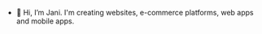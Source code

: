 - 👋 Hi, I’m Jani.
I'm creating websites, e-commerce platforms, web apps and mobile apps.

<!---
janipalomaki/janipalomaki is a ✨ special ✨ repository because its `README.md` (this file) appears on your GitHub profile.
You can click the Preview link to take a look at your changes.
--->
